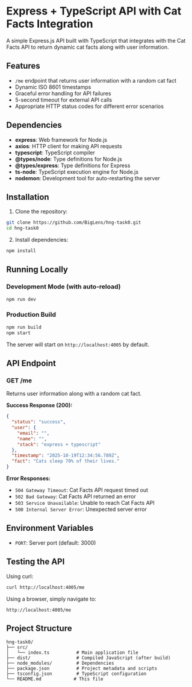 # Express + TypeScript API with Cat Facts Integration

A simple Express.js API built with TypeScript that integrates with the Cat Facts API to return dynamic cat facts along with user information.

## Features

- `/me` endpoint that returns user information with a random cat fact
- Dynamic ISO 8601 timestamps
- Graceful error handling for API failures
- 5-second timeout for external API calls
- Appropriate HTTP status codes for different error scenarios

## Dependencies

- **express**: Web framework for Node.js
- **axios**: HTTP client for making API requests
- **typescript**: TypeScript compiler
- **@types/node**: Type definitions for Node.js
- **@types/express**: Type definitions for Express
- **ts-node**: TypeScript execution engine for Node.js
- **nodemon**: Development tool for auto-restarting the server

## Installation

1. Clone the repository:
```bash
git clone https://github.com/BigLens/hng-task0.git
cd hng-task0
```

2. Install dependencies:
```bash
npm install
```

## Running Locally

### Development Mode (with auto-reload)
```bash
npm run dev
```

### Production Build
```bash
npm run build
npm start
```

The server will start on `http://localhost:4005` by default.

## API Endpoint

### GET /me

Returns user information along with a random cat fact.

**Success Response (200):**
```json
{
  "status": "success",
  "user": {
    "email": "",
    "name": "",
    "stack": "express + typescript"
  },
  "timestamp": "2025-10-19T12:34:56.789Z",
  "fact": "Cats sleep 70% of their lives."
}
```

**Error Responses:**
- `504 Gateway Timeout`: Cat Facts API request timed out
- `502 Bad Gateway`: Cat Facts API returned an error
- `503 Service Unavailable`: Unable to reach Cat Facts API
- `500 Internal Server Error`: Unexpected server error

## Environment Variables

- `PORT`: Server port (default: 3000)

## Testing the API

Using curl:
```bash
curl http://localhost:4005/me
```

Using a browser, simply navigate to:
```
http://localhost:4005/me
```

## Project Structure

```
hng-task0/
├── src/
│   └── index.ts          # Main application file
├── dist/                 # Compiled JavaScript (after build)
├── node_modules/         # Dependencies
├── package.json          # Project metadata and scripts
├── tsconfig.json         # TypeScript configuration
└── README.md            # This file
```